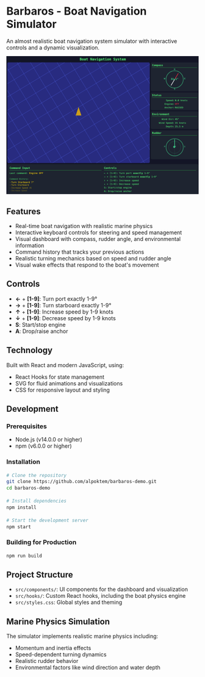 # Barbaros - Boat Navigation Simulator

An almost realistic boat navigation system simulator with interactive controls and a dynamic visualization.

![Barbaros Demo Screenshot](img/screenshot.png)

## Features

- Real-time boat navigation with realistic marine physics
- Interactive keyboard controls for steering and speed management
- Visual dashboard with compass, rudder angle, and environmental information
- Command history that tracks your previous actions
- Realistic turning mechanics based on speed and rudder angle
- Visual wake effects that respond to the boat's movement

## Controls

- **←** + **[1-9]**: Turn port exactly 1-9°
- **→** + **[1-9]**: Turn starboard exactly 1-9°
- **↑** + **[1-9]**: Increase speed by 1-9 knots
- **↓** + **[1-9]**: Decrease speed by 1-9 knots
- **S**: Start/stop engine
- **A**: Drop/raise anchor

## Technology

Built with React and modern JavaScript, using:
- React Hooks for state management
- SVG for fluid animations and visualizations
- CSS for responsive layout and styling

## Development

### Prerequisites

- Node.js (v14.0.0 or higher)
- npm (v6.0.0 or higher)

### Installation

```bash
# Clone the repository
git clone https://github.com/alpoktem/barbaros-demo.git
cd barbaros-demo

# Install dependencies
npm install

# Start the development server
npm start
```

### Building for Production

```bash
npm run build
```

## Project Structure

- `src/components/`: UI components for the dashboard and visualization
- `src/hooks/`: Custom React hooks, including the boat physics engine
- `src/styles.css`: Global styles and theming

## Marine Physics Simulation

The simulator implements realistic marine physics including:
- Momentum and inertia effects
- Speed-dependent turning dynamics
- Realistic rudder behavior
- Environmental factors like wind direction and water depth
